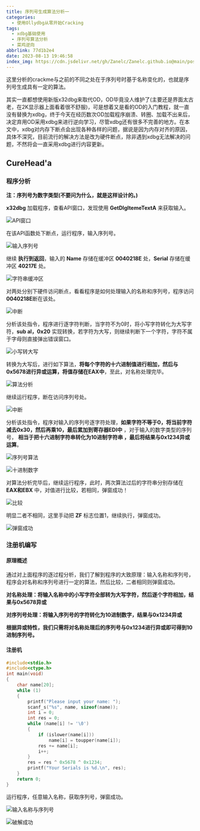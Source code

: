 ```yaml
---
title: 序列号生成算法分析一
categories:
  - 使用Ollydbg从零开始Cracking
tags:
  - xdbg基础使用
  - 序列号算法分析
  - 菜鸡逆向
abbrlink: 77d1b2e4
date: 2023-08-13 19:46:58
index_img: https://cdn.jsdelivr.net/gh/Zanelc/Zanelc.github.io@main/posts/77d1b2e4/title.png
---
```


这里分析的crackme与之前的不同之处在于序列号时基于名称变化的，也就是序列号生成具有一定的算法。

<!--more-->

<p class="note note-danger">其实一直都想使用新版x32dbg来取代OD，OD毕竟没人维护了(主要还是界面太古老，在2K显示器上面看着很不舒服)，可是想着又是看的OD的入门教程，就一直没有替换为xdbg，终于今天在经历数次OD加载程序崩溃、转圈、加载不出来后，决定弃用OD采用xdbg来进行逆向学习，尽管xdbg还有很多不完善的地方。在本文中，xdbg对内存下断点会出现各种各样的问题，据说是因为内存对齐的原因，具体不深究，目前流行的解决方法是改为硬件断点，除非遇到xdbg无法解决的问题，不然将会一直采用xdbg进行内容更新。</p>

## CureHead'a

### 程序分析

**注：序列号为数字类型(不要问为什么，就是这样设计的。)**

**x32dbg** 加载程序，查看API窗口，发现使用 **GetDlgItemeTextA** 来获取输入。

![API窗口](https://cdn.jsdelivr.net/gh/Zanelc/Zanelc.github.io@main/posts/77d1b2e4/image-20230814005631058.png)

在该API函数处下断点，运行程序，输入序列号。

![输入序列号](https://cdn.jsdelivr.net/gh/Zanelc/Zanelc.github.io@main/posts/77d1b2e4/image-20230814005710615.png)

继续 **执行到返回**，输入的 **Name** 存储在缓冲区 **0040218E** 处，**Serial** 存储在缓冲区 **40217E** 处。

![字符串缓冲区](https://cdn.jsdelivr.net/gh/Zanelc/Zanelc.github.io@main/posts/77d1b2e4/image-20230814010121513.png)

对两处分别下硬件访问断点，看看程序是如何处理输入的名称和序列号，程序访问 **0040218E**断在该处。

![中断](https://cdn.jsdelivr.net/gh/Zanelc/Zanelc.github.io@main/posts/77d1b2e4/image-20230814225758008.png)

分析该处指令，程序进行逐字符判断，当字符不为0时，将小写字符转化为大写字符，**sub al，0x20** 实现转换，若字符为大写，则继续判断下一个字符，字符不属于字母则直接弹出错误窗口。

![小写转大写](https://cdn.jsdelivr.net/gh/Zanelc/Zanelc.github.io@main/posts/77d1b2e4/image-20230814230645433.png)

转换为大写后，进行如下算法，**将每个字符的十六进制值进行相加，然后与0x5678进行异或运算，将值存储在EAX中**，至此，对名称处理完毕。

![算法分析](https://cdn.jsdelivr.net/gh/Zanelc/Zanelc.github.io@main/posts/77d1b2e4/image-20230814231132330.png)

继续运行程序，断在访问序列号处。

![中断](https://cdn.jsdelivr.net/gh/Zanelc/Zanelc.github.io@main/posts/77d1b2e4/image-20230814234111572.png)

分析该处指令，程序对输入的序列号逐字符处理，**如果字符不等于0，将当前字符减去0x30，然后再乘10，最后累加到寄存器EDI中** ，对于输入的数字类型的序列号， **相当于把十六进制字符串转化为10进制字符串 ，最后将结果与0x1234异或运算**。

![序列号算法](https://cdn.jsdelivr.net/gh/Zanelc/Zanelc.github.io@main/posts/77d1b2e4/image-20230814234306504.png)

![十进制数字](https://cdn.jsdelivr.net/gh/Zanelc/Zanelc.github.io@main/posts/77d1b2e4/image-20230814234534853.png)



对算法分析完毕后，继续运行程序，此时，两次算法过后的字符串分别存储在 **EAX和EBX** 中，对值进行比较，若相同，弹窗成功！

![比较](https://cdn.jsdelivr.net/gh/Zanelc/Zanelc.github.io@main/posts/77d1b2e4/image-20230814234739029.png)

明显二者不相同，这里手动把 **ZF** 标志位置1，继续执行，弹窗成功。

![弹窗成功](https://cdn.jsdelivr.net/gh/Zanelc/Zanelc.github.io@main/posts/77d1b2e4/image-20230814235058906.png)

### 注册机编写

#### 原理概述

通过对上面程序的逐过程分析，我们了解到程序的大致原理：输入名称和序列号，程序会对名称和序列号进行一定的算法，然后比较，二者相同则弹窗成功。

**对名称处理：将输入名称中的小写字符全部转为大写字符，然后逐个字符相加，结果与0x5678异或**

**对序列号处理：将输入序列号的字符转化为10进制数字，结果与0x1234异或**

**根据异或特性，我们只需将对名称处理后的序列号与0x1234进行异或即可得到10进制序列号。**

#### **注册机**

```C
#include<stdio.h>
#include<ctype.h>
int main(void)
{
	char name[20];
	while (1)
	{
		printf("Please input your name: ");
		scanf_s("%s", name, sizeof(name));
		int i = 0;
		int res = 0;
		while (name[i] != '\0')
		{
			if (islower(name[i]))
				name[i] = toupper(name[i]);
			res += name[i];
			i++;
		}
		res = res ^ 0x5678 ^ 0x1234;
		printf("Your Serials is %d.\n", res);
	}
	return 0;
}
```

运行程序，任意输入名称，获取序列号，弹窗成功。

![输入名称与序列号](https://cdn.jsdelivr.net/gh/Zanelc/Zanelc.github.io@main/posts/77d1b2e4/image-20230815003026765.png)

![破解成功](https://cdn.jsdelivr.net/gh/Zanelc/Zanelc.github.io@main/posts/77d1b2e4/image-20230815003047382.png)
